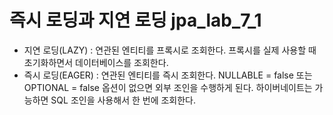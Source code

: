 # 즉시 로딩과 지연 로딩 jpa_lab_7_1
* 지연 로딩(LAZY) : 연관된 엔티티를 프록시로 조회한다. 프록시를 실제 사용할 때 초기화하면서 데이터베이스를 조회한다.
* 즉시 로딩(EAGER) : 연관된 엔티티를 즉시 조회한다. NULLABLE = false 또는 OPTIONAL = false 옵션이 없으면 외부 조인을 수행하게 된다. 하이버네이트는 가능하면 SQL 조인을 사용해서 한 번에 조회한다.


